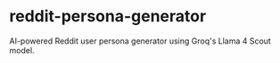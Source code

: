 # reddit-persona-generator
AI-powered Reddit user persona generator using Groq's Llama 4 Scout model.
